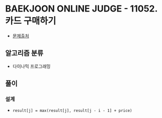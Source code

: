 # BAEKJOON ONLINE JUDGE - 11052. 카드 구매하기

- [문제출처](https://www.acmicpc.net/problem/11052 '11052. 카드 구매하기')

## 알고리즘 분류

- 다이나믹 프로그래밍

## 풀이

### 설계

- `result[j] = max(result[j], result[j - i - 1] + price)`
